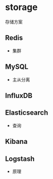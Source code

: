 # storage
存储方案

## Redis
- 集群

## MySQL
- 主从分离

## InfluxDB

## Elasticsearch
- 查询

## Kibana

## Logstash
- 原理